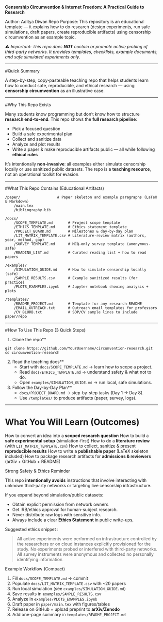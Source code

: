 **Censorship Circumvention & Internet Freedom: A Practical Guide to Research**

Author: Aditya Diwan
Repo Purpose: This repository is an educational template — it explains how to do research (design experiments, run safe simulations, draft papers, create reproducible artifacts) using censorship circumvention as an example topic.

⚠️ *Important: This repo does **NOT** contain or promote active probing of third-party networks. It provides templates, checklists, example documents, and safe simulated experiments only.*

---

#Quick Summary

A step-by-step, copy-pasteable teaching repo that helps students learn how to conduct safe, reproducible, and ethical research — using **censorship circumvention** as an illustrative case.

---

#Why This Repo Exists

Many students know programming but don’t know how to structure **research end-to-end**. This repo shows the **full research pipeline**:

* Pick a focused question
* Build a safe experimental plan
* Collect and sanitize data
* Analyze and plot results
* Write a paper & make reproducible artifacts public — all while following **ethical rules**

It’s intentionally **non-invasive**: all examples either simulate censorship locally or use sanitized public datasets. The repo is a **teaching resource**, not an operational toolkit for evasion.

---

#What This Repo Contains (Educational Artifacts)

```
/paper/                 # Paper skeleton and example paragraphs (LaTeX & Markdown)
    /main.tex
    /bibliography.bib

/docs/
    /SCOPE_TEMPLATE.md       # Project scope template
    /ETHICS_TEMPLATE.md      # Ethics statement template
    /PROJECT_BOARD.md        # Milestones & day-by-day plan
    /LIT_MATRIX_TEMPLATE.csv # Literature-review matrix (authors, year, method, gap)
    /SURVEY_TEMPLATE.md      # MCQ-only survey template (anonymous-safe)
    /READING_LIST.md         # Curated reading list + how to read papers

/examples/
    /SIMULATION_GUIDE.md     # How to simulate censorship locally (safe)
    /SAMPLE_RESULTS.csv      # Example sanitized results (for practice)
    /PLOTS_EXAMPLES.ipynb    # Jupyter notebook showing analysis + plots

/templates/
    /README_PROJECT.md       # Template for any research README
    /EMAIL_OUTREACH.txt      # Outreach email templates for professors
    /CV_BLURB.txt            # SOP/CV sample lines to include paper/repo
```

---

#How To Use This Repo (3 Quick Steps)

1. Clone the repo**
```
git clone https://github.com/YourUsername/circumvention-research.git
cd circumvention-research
```
2. Read the teaching docs**
   * Start with `docs/SCOPE_TEMPLATE.md` → learn how to scope a project.
   * Read `docs/ETHICS_TEMPLATE.md` → understand safety & what not to do.
   * Open `examples/SIMULATION_GUIDE.md` → run local, safe simulations.
3. Follow the Day-by-Day Plan**
   * `docs/PROJECT_BOARD.md` → step-by-step tasks (Day 1 → Day 8).
   * Use `/templates/` to produce artifacts (paper, survey, logs).

---

# What You Will Learn (Outcomes)

How to convert an idea into a **scoped research question**
How to build a **safe experimental setup** (simulation-first)
How to do a **literature review** (with `LIT_MATRIX_TEMPLATE.csv`)
How to collect, sanitize & present **reproducible results**
How to write a **publishable paper** (LaTeX skeleton included)
How to package research artifacts for **admissions & reviewers** (arXiv + GitHub + README)



Strong Safety & Ethics Reminder

This repo **intentionally avoids** instructions that involve interacting with unknown third-party networks or targeting live censorship infrastructure.

If you expand beyond simulation/public datasets:

* Obtain explicit permission from network owners.
* Get IRB/ethics approval for human-subject research.
* Never distribute raw logs with sensitive info.
* Always include a clear **Ethics Statement** in public write-ups.

Suggested ethics snippet :

> All active experiments were performed on infrastructure controlled by the researchers or on cloud instances explicitly provisioned for the study. No experiments probed or interfered with third-party networks. All survey instruments were anonymous and collected no personally identifying information.


Example Workflow (Compact)

1. Fill `docs/SCOPE_TEMPLATE.md` → commit
2. Populate `docs/LIT_MATRIX_TEMPLATE.csv` with \~20 papers
3. Run local simulation (see `examples/SIMULATION_GUIDE.md`)
4. Save results in `examples/SAMPLE_RESULTS.csv`
5. Analyze in `examples/PLOTS_EXAMPLES.ipynb`
6. Draft paper in `paper/main.tex` with figures/tables
7. Release on GitHub + upload preprint to **arXiv/Zenodo**
8. Add one-page summary in `templates/README_PROJECT.md`

